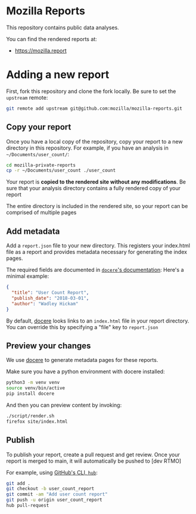 # Mozilla Reports

This repository contains public data analyses.

You can find the rendered reports at:

- https://mozilla.report

# Adding a new report

First, fork this repository and clone the fork locally.
Be sure to set the `upstream` remote:

```sh
git remote add upstream git@github.com:mozilla/mozilla-reports.git
```

## Copy your report
Once you have a local copy of the repository,
copy your report to a new directory in this repository.
For example, if you have an analysis in `~/Documents/user_count/`:

```sh
cd mozilla-private-reports
cp -r ~/Documents/user_count ./user_count
```
Your report is **copied to the rendered site without any modifications**.
Be sure that your analysis directory
contains a fully rendered copy of your report

The entire directory is included in the rendered site,
so your report can be comprised of multiple pages

## Add metadata

Add a `report.json` file to your new directory.
This registers your index.html file as a report
and provides metadata necessary for generating the index pages.

The required fields are documented in [`docere`'s documentation](docere):
Here's a minimal example:

```json
{
  "title": "User Count Report",
  "publish_date": "2018-03-01",
  "author": "Wadley Hickam"
}
```

By default, [docere] looks links to an `index.html` file in your report directory.
You can override this by specifying a "file" key to `report.json`

## Preview your changes

We use [docere] to generate metadata pages for these reports.

Make sure you have a python environment with docere installed:

```bash
python3 -m venv venv
source venv/bin/active
pip install docere
```

And then you can preview content by invoking:

```bash
./script/render.sh
firefox site/index.html
```

## Publish

To publish your report, create a pull request and get review.
Once your report is merged to main,
it will automatically be pushed to [dev RTMO]

For example, using [GitHub's CLI, `hub`](https://github.com/github/hub):

```sh
git add .
git checkout -b user_count_report
git commit -am "Add user count report"
git push -u origin user_count_report
hub pull-request
```

[docere]: https://github.com/harterrt/docere
